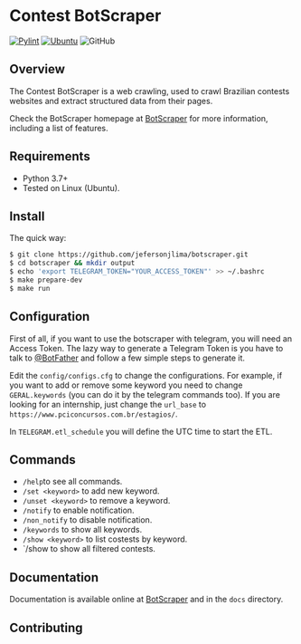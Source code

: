 # Contest BotScraper

[![Pylint](https://github.com/jefersonjlima/botscraper/actions/workflows/pylint.yml/badge.svg)](https://github.com/jefersonjlima/botscraper/actions/workflows/pylint.yml)
[![Ubuntu](https://github.com/jefersonjlima/botscraper/actions/workflows/Ubuntu.yml/badge.svg)](https://github.com/jefersonjlima/botscraper/actions/workflows/Ubuntu.yml)
![GitHub](https://img.shields.io/github/license/jefersonjlima/botscraper)


## Overview

The Contest BotScraper is a web crawling, used to crawl Brazilian contests websites and extract structured data from their pages.

Check the BotScraper homepage at [BotScraper](http://github.io/jefersonjlima/botscraper) for more information, including a list of features.

## Requirements

* Python 3.7+
* Tested on Linux (Ubuntu).


## Install

The quick way:

```bash
$ git clone https://github.com/jefersonjlima/botscraper.git
$ cd botscraper && mkdir output
$ echo 'export TELEGRAM_TOKEN="YOUR_ACCESS_TOKEN"' >> ~/.bashrc
$ make prepare-dev
$ make run
```

## Configuration

First of all, if you want to use the botscraper with telegram, you will need an Access Token. The lazy way to generate a Telegram Token is you have to talk to [@BotFather](https://telegram.me/botfather) and follow a few simple steps to generate it.

Edit the `config/configs.cfg` to change the configurations.
For example, if you want to add or remove some keyword you need to change `GERAL.keywords` (you can do it by the telegram commands too). If you are looking for an internship, just change the `url_base` to `https://www.pciconcursos.com.br/estagios/`.

In `TELEGRAM.etl_schedule` you will define the UTC time to start the ETL.

## Commands
* `/help`to see all commands.
* `/set <keyword>` to add new keyword.
* `/unset <keyword>` to remove a keyword.
* `/notify` to enable notification.
* `/non_notify` to disable notification.
* `/keywords` to show all keywords.
* `/show <keyword>` to list costests by keyword.
* `/show to show all filtered contests.

## Documentation

Documentation is available online at [BotScraper](http://github.io/jefersonjlima/pci_scraper) and in the `docs` directory.


## Contributing
